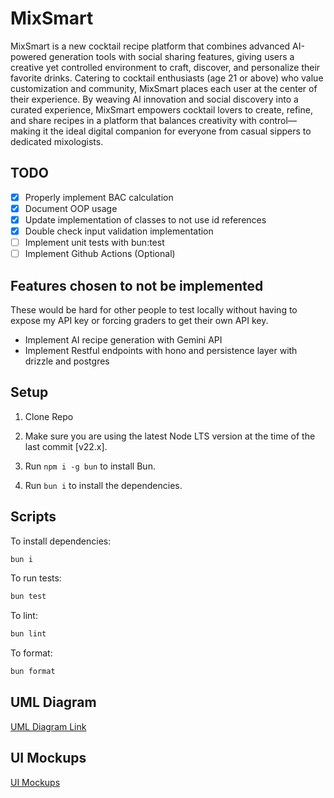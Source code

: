 # MixSmart

MixSmart is a new cocktail recipe platform that combines advanced AI-powered generation tools with social sharing features, giving users a creative yet controlled environment to craft, discover, and personalize their favorite drinks. Catering to cocktail enthusiasts (age 21 or above) who value customization and community, MixSmart places each user at the center of their experience. By weaving AI innovation and social discovery into a curated experience, MixSmart empowers cocktail lovers to create, refine, and share recipes in a platform that balances creativity with control—making it the ideal digital companion for everyone from casual sippers to dedicated mixologists.

## TODO

- [x] Properly implement BAC calculation
- [x] Document OOP usage
- [x] Update implementation of classes to not use id references
- [x] Double check input validation implementation
- [ ] Implement unit tests with bun:test
- [ ] Implement Github Actions (Optional)

## Features chosen to not be implemented

These would be hard for other people to test locally without having to expose my API key or forcing graders to get their own API key.

- Implement AI recipe generation with Gemini API
- Implement Restful endpoints with hono and persistence layer with drizzle and postgres

## Setup

1. Clone Repo

2. Make sure you are using the latest Node LTS version at the time of the last commit [v22.x].

3. Run `npm i -g bun` to install Bun.

4. Run `bun i` to install the dependencies.

## Scripts

To install dependencies:

```sh
bun i
```

To run tests:

```sh
bun test
```

To lint:

```sh
bun lint
```

To format:

```sh
bun format
```

## UML Diagram

[UML Diagram Link](https://lucid.app/lucidchart/004dfd0b-3b14-41e0-9959-1cfc2c77f47a/edit?invitationId=inv_5cd3057b-8dce-4686-86a1-56a751556329)

## UI Mockups

[UI Mockups](https://www.figma.com/design/DVjv0IZhI7psUEEVeLe7ZK/MixSmart-UI-Mockups?node-id=0-1&t=rE2CcvRN7MfN6QE7-1)
